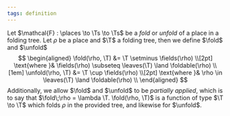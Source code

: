 ```yaml
---
tags: definition
---
```


Let $\mathcal{F} : \places \to \Ts \to \Ts$ be a _fold_ or _unfold_ of a place in a folding tree. Let $\rho$ be a place and $\T$ a folding tree, then we define $\fold$ and $\unfold$
$$
\begin{aligned}
\fold(\rho, \T) &= \T \setminus \fields(\rho) \\[2pt]
\text{where }& \fields(\rho) \subseteq \leaves(\T) \land \foldable(\rho) \\[1em]
\unfold(\rho, \T) &= \T \cup \fields(\rho) \\[2pt]
\text{where }& \rho \in \leaves(\T) \land \foldable(\rho) \\
\end{aligned}
$$
Additionally, we allow $\fold$ and $\unfold$ to be _partially applied_, which is to say that $\fold\;\rho = \lambda \T. \fold(\rho, \T)$ is a function of type $\T \to \T$ which folds $\rho$ in the provided tree, and likewise for $\unfold$.